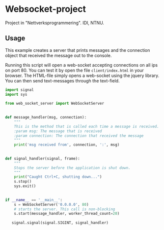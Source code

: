 # Websocket-project
Project in "Nettverksprogrammering". IDI, NTNU.

## Usage
This example creates a server that prints messages and the connection object that received the message out to the console.

Running this script will open a web-socket accepting connections on all ips on port 80. You can test it by open the file `client/index.html` in your browser. The HTML-file simply opens a web-socket using the jquery library. You can then send text-messages through the text-field.

```python
import signal
import sys
 
from web_socket_server import WebSocketServer
 
 
def message_handler(msg, connection):
    """
    This is the method that is called each time a message is received.
    :param msg: The message that is received
    :param connection: The connection that received the message
    """
    print('msg received from', connection, ':', msg)
 
 
def signal_handler(signal, frame):
    """
    Stops the server before the application is shut down.
    """
    print("Caught Ctrl+C, shutting down...")
    s.stop()
    sys.exit()
 
 
if __name__ == '__main__':
    s = WebSocketServer('0.0.0.0', 80)
    # starts the server. This call is non-blocking
    s.start(message_handler, worker_thread_count=20)
 
   signal.signal(signal.SIGINT, signal_handler)
```